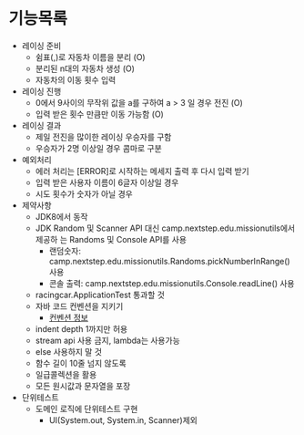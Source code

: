# 기능목록

- 레이싱 준비
    - 쉼표(,)로 자동차 이름을 분리 (O)
    - 분리된 n대의 자동차 생성 (O)
    - 자동차의 이동 횟수 입력
- 레이싱 진행
    - 0에서 9사이의 무작위 값을 a를 구하여 a > 3 일 경우 전진 (O)
    - 입력 받은 횟수 만큼만 이동 가능함 (O)
- 레이싱 결과
    - 제일 전진을 많이한 레이싱 우승자를 구함
    - 우승자가 2명 이상일 경우 콤마로 구분
- 예외처리
    - 에러 처리는 [ERROR]로 시작하는 메세지 출력 후 다시 입력 받기
    - 입력 받은 사용자 이름이 6글자 이상일 경우
    - 시도 횟수가 숫자가 아닐 경우
- 제약사항
    - JDK8에서 동작
    - JDK Random 및 Scanner API 대신 camp.nextstep.edu.missionutils에서 제공하
      는 Randoms 및 Console API를 사용
        - 랜덤숫자: camp.nextstep.edu.missionutils.Randoms.pickNumberInRange() 사용
        - 콘솔 출력: camp.nextstep.edu.missionutils.Console.readLine() 사용
    - racingcar.ApplicationTest 통과할 것
    - 자바 코드 컨벤션을 지키기
        - [컨벤션 정보](https://github.com/woowacourse/woowacourse-docs/tree/master/styleguide/java])
    - indent depth 1까지만 허용
    - stream api 사용 금지, lambda는 사용가능
    - else 사용하지 말 것
    - 함수 길이 10줄 넘지 않도록
    - 일급콜렉션을 활용
    - 모든 원시값과 문자열을 포장
- 단위테스트
    - 도메인 로직에 단위테스트 구현
        - UI(System.out, System.in, Scanner)제외
